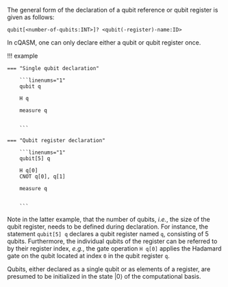 The general form of the declaration of a qubit reference or qubit register is given as follows:

`qubit[<number-of-qubits:INT>]? <qubit(-register)-name:ID>`

In cQASM, one can only declare either a qubit or qubit register once. 

!!! example

    === "Single qubit declaration"

        ```linenums="1"
        qubit q

        H q

        measure q


        ```
    
    === "Qubit register declaration"

        ```linenums="1"
        qubit[5] q

        H q[0]
        CNOT q[0], q[1]

        measure q


        ```

Note in the latter example, that the number of qubits, _i.e._, the size of the qubit register, needs to be defined during declaration.
For instance, the statement `qubit[5] q` declares a qubit register named `q`, consisting of 5 qubits.
Furthermore, the individual qubits of the register can be referred to by their register index, _e.g._, the gate operation `H q[0]` applies the Hadamard gate on the qubit located at index `0` in the qubit register `q`. 

Qubits, either declared as a single qubit or as elements of a register, are presumed to be initialized in the state $|0\rangle$ of the computational basis.

